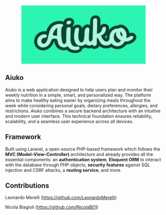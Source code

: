 <p align="center"><img src="https://github.com/LeonardoMerelli/Aiuko/blob/main/public/images/Logo.PNG" width="400" alt="Aiuko Logo"></p>

## Aiuko
Aiuko is a web application designed to help users plan and monitor their weekly nutrition in a simple, smart, and personalized way.
The platform aims to make healthy eating easier by organizing meals throughout the week while considering personal goals, dietary preferences, allergies, and restrictions.
Aiuko combines a secure backend architecture with an intuitive and modern user interface. This technical foundation ensures reliability, scalability, and a seamless user experience across all devices.

## Framework
Built using Laravel, a open-source PHP-based framework which follows the **MVC (Model–View–Controller)** architecture and already provides all the essential components: an **authentication system**, **Eloquent ORM** to interact with the database through PHP objects, **security features** against SQL injection and CSRF attacks, a **routing service**, and more.

## Contributions
Leonardo Merelli (https://github.com/LeonardoMerelli)

Nicola Biagioli (https://github.com/NicolaB01)
